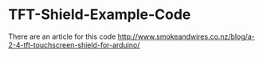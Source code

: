 TFT-Shield-Example-Code
=======================

There are an article for this code
http://www.smokeandwires.co.nz/blog/a-2-4-tft-touchscreen-shield-for-arduino/
